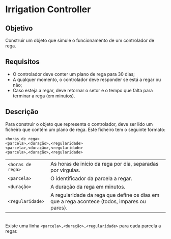 # Irrigation Controller

## Objetivo

Construir um objeto que simule o funcionamento de um controlador de rega.

## Requisitos

- O controlador deve conter um plano de rega para 30 dias;
- A qualquer momento, o controlador deve responder se está a regar ou não;
- Caso esteja a regar, deve retornar o setor e o tempo que falta para terminar a rega (em minutos).

## Descrição

Para construir o objeto que representa o controlador, deve ser lido um ficheiro que contém um plano de rega.
Este ficheiro tem o seguinte formato:

```text
<horas de rega>
<parcela>,<duração>,<regularidade>
<parcela>,<duração>,<regularidade>
<parcela>,<duração>,<regularidade>
```

|                   |                                                                                             |
| :---------------- | :------------------------------------------------------------------------------------------ |
| `<horas de rega>` | As horas de início da rega por dia, separadas por vírgulas.                                 |
| `<parcela>`       | O identificador da parcela a regar.                                                         |
| `<duração>`       | A duração da rega em minutos.                                                               |
| `<regularidade>`  | A regularidade da rega que define os dias em que a rega acontece (todos, impares ou pares). |

\
Existe uma linha `<parcela>,<duração>,<regularidade>` para cada parcela a regar.
